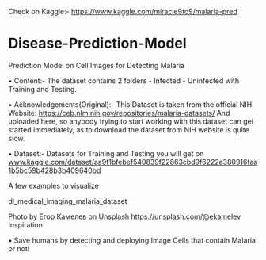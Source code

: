 Check on Kaggle:- https://www.kaggle.com/miracle9to9/malaria-pred

# Disease-Prediction-Model
Prediction Model on Cell Images for Detecting Malaria

• Content:-
  The dataset contains 2 folders - Infected - Uninfected with Training and Testing.

• Acknowledgements(Original):-
  This Dataset is taken from the official NIH Website: https://ceb.nlm.nih.gov/repositories/malaria-datasets/ And uploaded here, so          anybody trying to start working with this dataset can get started immediately, as to download the dataset from NIH website is quite slow.

• Dataset:-
 Datasets for Training and Testing you will get on www.kaggle.com/dataset/aa9f1bfebef540839f22863cbd9f6222a380916faa1b5bc59b428b3b409640bd
 
 A few examples to visualize

dl_medical_imaging_malaria_dataset

 Photo by Егор Камелев on Unsplash https://unsplash.com/@ekamelev
Inspiration

• Save humans by detecting and deploying Image Cells that contain Malaria or not!
